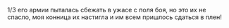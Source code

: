 1/3 его армии пыталась сбежать в ужасе с поля боя, но это их не спасло, моя конница их настигла и им всем пришлось сдаться в плен!
